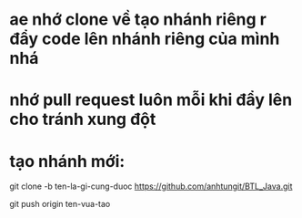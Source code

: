 # ae nhớ clone về tạo nhánh riêng r đẩy code lên nhánh riêng của mình nhá
# nhớ pull request luôn mỗi khi đẩy lên cho tránh xung đột
# tạo nhánh mới: 
git clone -b ten-la-gi-cung-duoc https://github.com/anhtungit/BTL_Java.git

git push origin ten-vua-tao
